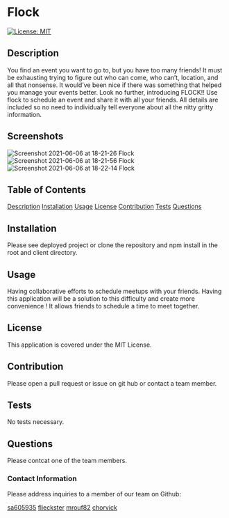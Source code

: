 # Flock

[![License: MIT](https://img.shields.io/badge/License-MIT-yellow.svg)](https://opensource.org/licenses/MIT)

## Description

You find an event you want to go to, but you have too many friends! It must be exhausting trying to figure out who can come, who can’t, location, and all that nonsense. It would’ve been nice if there was something that helped you manage your events better. Look no further, introducing FLOCK!! Use flock to schedule an event and share it with all your friends. All details are included so no need to individually tell everyone about all the nitty gritty information.

## Screenshots
![Screenshot 2021-06-06 at 18-21-26 Flock](https://user-images.githubusercontent.com/52890172/120942962-0c92c100-c6fa-11eb-9f5a-df0224cdb324.png)
![Screenshot 2021-06-06 at 18-21-56 Flock](https://user-images.githubusercontent.com/52890172/120942961-0b619400-c6fa-11eb-868f-ee453e107cb2.png)
![Screenshot 2021-06-06 at 18-22-14 Flock](https://user-images.githubusercontent.com/52890172/120942958-0a306700-c6fa-11eb-9ab6-87bb7716b4cc.png)



## Table of Contents

[Description](#description)
[Installation](#installation)
[Usage](#usage)
[License](#license)
[Contribution](#contribution)
[Tests](#tests)
[Questions](#questions)

## Installation

Please see deployed project or clone the repository and npm install in the root and client directory.

## Usage

Having collaborative efforts to schedule meetups with your friends. Having this application will be a solution to this difficulty and create more convenience ! It allows friends to schedule a time to meet together.

## License

This application is covered under the MIT License.

## Contribution

Please open a pull request or issue on git hub or contact a team member.

## Tests

No tests necessary.

## Questions

Please contcat one of the team members.

### Contact Information

Please address inquiries to a member of our team on Github:

[sa605935](https://github.com/sa605935)
[flieckster](https://github.com/flieckster)
[mrouf82](https://github.com/mrouf82)
[chorvick](https://github.com/chorvick)
